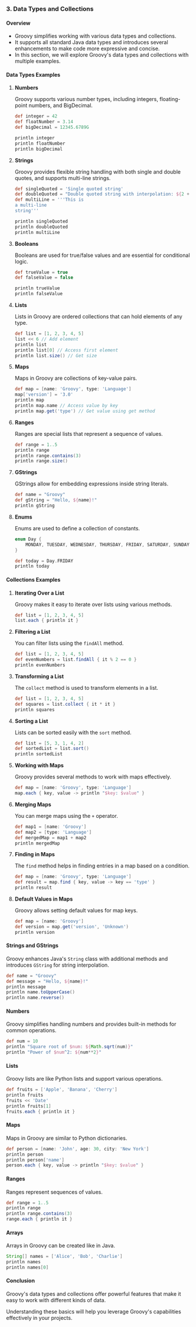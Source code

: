 
### 3. Data Types and Collections

#### Overview
* Groovy simplifies working with various data types and collections. 
* It supports all standard Java data types and introduces several enhancements to make code more expressive and concise. 
* In this section, we will explore Groovy's data types and collections with multiple examples.

#### Data Types Examples

1. **Numbers**

   Groovy supports various number types, including integers, floating-point numbers, and BigDecimal.

   ```groovy
   def integer = 42
   def floatNumber = 3.14
   def bigDecimal = 12345.6789G

   println integer
   println floatNumber
   println bigDecimal
   ```

2. **Strings**

   Groovy provides flexible string handling with both single and double quotes, and supports multi-line strings.

   ```groovy
   def singleQuoted = 'Single quoted string'
   def doubleQuoted = "Double quoted string with interpolation: ${2 + 3}"
   def multiLine = '''This is
   a multi-line
   string'''

   println singleQuoted
   println doubleQuoted
   println multiLine
   ```

3. **Booleans**

   Booleans are used for true/false values and are essential for conditional logic.

   ```groovy
   def trueValue = true
   def falseValue = false

   println trueValue
   println falseValue
   ```

4. **Lists**

   Lists in Groovy are ordered collections that can hold elements of any type.

   ```groovy
   def list = [1, 2, 3, 4, 5]
   list << 6 // Add element
   println list
   println list[0] // Access first element
   println list.size() // Get size
   ```

5. **Maps**

   Maps in Groovy are collections of key-value pairs.

   ```groovy
   def map = [name: 'Groovy', type: 'Language']
   map['version'] = '3.0'
   println map
   println map.name // Access value by key
   println map.get('type') // Get value using get method
   ```

6. **Ranges**

   Ranges are special lists that represent a sequence of values.

   ```groovy
   def range = 1..5
   println range
   println range.contains(3)
   println range.size()
   ```

7. **GStrings**

   GStrings allow for embedding expressions inside string literals.

   ```groovy
   def name = "Groovy"
   def gString = "Hello, ${name}!"
   println gString
   ```

8. **Enums**

   Enums are used to define a collection of constants.

   ```groovy
   enum Day {
       MONDAY, TUESDAY, WEDNESDAY, THURSDAY, FRIDAY, SATURDAY, SUNDAY
   }

   def today = Day.FRIDAY
   println today
   ```

#### Collections Examples

1. **Iterating Over a List**

   Groovy makes it easy to iterate over lists using various methods.

   ```groovy
   def list = [1, 2, 3, 4, 5]
   list.each { println it }
   ```

2. **Filtering a List**

   You can filter lists using the `findAll` method.

   ```groovy
   def list = [1, 2, 3, 4, 5]
   def evenNumbers = list.findAll { it % 2 == 0 }
   println evenNumbers
   ```

3. **Transforming a List**

   The `collect` method is used to transform elements in a list.

   ```groovy
   def list = [1, 2, 3, 4, 5]
   def squares = list.collect { it * it }
   println squares
   ```

4. **Sorting a List**

   Lists can be sorted easily with the `sort` method.

   ```groovy
   def list = [5, 3, 1, 4, 2]
   def sortedList = list.sort()
   println sortedList
   ```

5. **Working with Maps**

   Groovy provides several methods to work with maps effectively.

   ```groovy
   def map = [name: 'Groovy', type: 'Language']
   map.each { key, value -> println "$key: $value" }
   ```

6. **Merging Maps**

   You can merge maps using the `+` operator.

   ```groovy
   def map1 = [name: 'Groovy']
   def map2 = [type: 'Language']
   def mergedMap = map1 + map2
   println mergedMap
   ```

7. **Finding in Maps**

   The `find` method helps in finding entries in a map based on a condition.

   ```groovy
   def map = [name: 'Groovy', type: 'Language']
   def result = map.find { key, value -> key == 'type' }
   println result
   ```

8. **Default Values in Maps**

   Groovy allows setting default values for map keys.

   ```groovy
   def map = [name: 'Groovy']
   def version = map.get('version', 'Unknown')
   println version
   ```

#### Strings and GStrings
Groovy enhances Java's `String` class with additional methods and introduces `GString` for string interpolation.

```groovy
def name = "Groovy"
def message = "Hello, ${name}!"
println message
println name.toUpperCase()
println name.reverse()
```

#### Numbers
Groovy simplifies handling numbers and provides built-in methods for common operations.

```groovy
def num = 10
println "Square root of $num: ${Math.sqrt(num)}"
println "Power of $num^2: ${num**2}"
```

#### Lists
Groovy lists are like Python lists and support various operations.

```groovy
def fruits = ['Apple', 'Banana', 'Cherry']
println fruits
fruits << 'Date'
println fruits[1]
fruits.each { println it }
```

#### Maps
Maps in Groovy are similar to Python dictionaries.

```groovy
def person = [name: 'John', age: 30, city: 'New York']
println person
println person['name']
person.each { key, value -> println "$key: $value" }
```

#### Ranges
Ranges represent sequences of values.

```groovy
def range = 1..5
println range
println range.contains(3)
range.each { println it }
```

#### Arrays
Arrays in Groovy can be created like in Java.

```groovy
String[] names = ['Alice', 'Bob', 'Charlie']
println names
println names[0]
```

#### Conclusion

Groovy's data types and collections offer powerful features that make it easy to work with different kinds of data. 

Understanding these basics will help you leverage Groovy's capabilities effectively in your projects.

